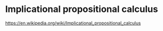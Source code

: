 # Implicational propositional calculus

https://en.wikipedia.org/wiki/Implicational_propositional_calculus
